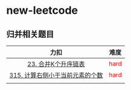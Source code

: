 # new-leetcode

## 归并相关题目

|                             力扣                             |             难度              |
| :----------------------------------------------------------: | :---------------------------: |
| [23. 合并K个升序链表](https://leetcode.cn/problems/merge-k-sorted-lists/) | <font color='red'>hard</font> |
| [315. 计算右侧小于当前元素的个数](https://leetcode.cn/problems/count-of-smaller-numbers-after-self/) | <font color='red'>hard</font> |
|                                                              |                               |

